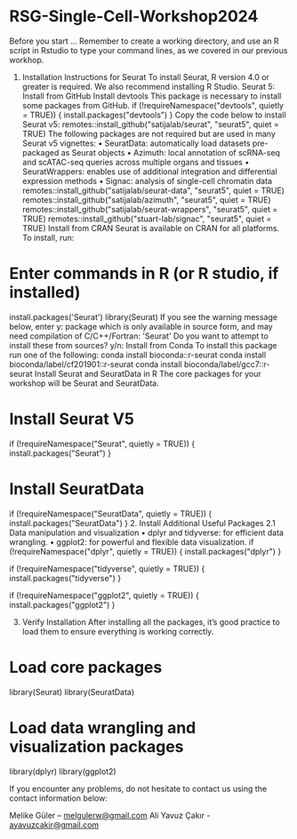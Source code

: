 # RSG-Single-Cell-Workshop2024
Before you start …
Remember to create a working directory, and use an R script in Rstudio to type your command lines, as we covered in our previous workhop.
1.	Installation Instructions for Seurat
To install Seurat, R version 4.0 or greater is required. We also recommend installing R Studio.
  Seurat 5: 
Install from GitHub
Install devtools
This package is necessary to install some packages from GitHub.
if (!requireNamespace("devtools", quietly = TRUE)) {
    install.packages("devtools")
}
Copy the code below to install Seurat v5:
remotes::install_github("satijalab/seurat", "seurat5", quiet = TRUE)
The following packages are not required but are used in many Seurat v5 vignettes:
•	SeuratData: automatically load datasets pre-packaged as Seurat objects
•	Azimuth: local annotation of scRNA-seq and scATAC-seq queries across multiple organs and tissues
•	SeuratWrappers: enables use of additional integration and differential expression methods
•	Signac: analysis of single-cell chromatin data
remotes::install_github("satijalab/seurat-data", "seurat5", quiet = TRUE)
remotes::install_github("satijalab/azimuth", "seurat5", quiet = TRUE)
remotes::install_github("satijalab/seurat-wrappers", "seurat5", quiet = TRUE)
remotes::install_github("stuart-lab/signac", "seurat5", quiet = TRUE)
Install from CRAN
Seurat is available on CRAN for all platforms. To install, run:
# Enter commands in R (or R studio, if installed)
install.packages('Seurat')
library(Seurat)
If you see the warning message below, enter y:
package which is only available in source form, and may need compilation of C/C++/Fortran: 'Seurat'
Do you want to attempt to install these from sources?
y/n:
Install from Conda
To install this package run one of the following:
conda install bioconda::r-seurat
conda install bioconda/label/cf201901::r-seurat
conda install bioconda/label/gcc7::r-seurat
Install Seurat and SeuratData in R
The core packages for your workshop will be Seurat and SeuratData.
# Install Seurat V5
if (!requireNamespace("Seurat", quietly = TRUE)) {
    install.packages("Seurat")
}

# Install SeuratData
if (!requireNamespace("SeuratData", quietly = TRUE)) {
    install.packages("SeuratData")
}
2.	Install Additional Useful Packages
2.1 Data manipulation and visualization
•	dplyr and tidyverse: for efficient data wrangling.
•	ggplot2: for powerful and flexible data visualization.
if (!requireNamespace("dplyr", quietly = TRUE)) {
    install.packages("dplyr")
}

if (!requireNamespace("tidyverse", quietly = TRUE)) {
    install.packages("tidyverse")
}

if (!requireNamespace("ggplot2", quietly = TRUE)) {
    install.packages("ggplot2")
}

3.	Verify Installation
After installing all the packages, it’s good practice to load them to ensure everything is working correctly.
# Load core packages
library(Seurat)
library(SeuratData)

# Load data wrangling and visualization packages
library(dplyr)
library(ggplot2)

If you encounter any problems, do not hesitate to contact us using the contact information below:

Melike Güler – melgulerw@gmail.com
Ali Yavuz Çakır - ayavuzcakir@gmail.com
